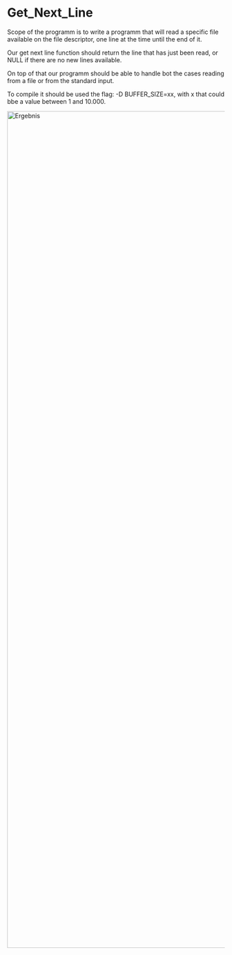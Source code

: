# Get_Next_Line


Scope of the programm is to write a programm that will read a specific file available on the file descriptor, one line at the time until the end of it.

Our get next line function should return the line that has just been read, or NULL if there are no new lines available.

On top of that our programm should be able to handle bot the cases reading from a file or from the standard input.

To compile it should be used the flag: -D BUFFER_SIZE=xx, with x that could bbe a value between 1 and 10.000.


<img width="1936" alt="Ergebnis" src="https://user-images.githubusercontent.com/85942176/135713148-1a0490a1-d313-4056-93ea-96183c07ee74.png">
